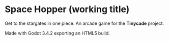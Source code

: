 # Space Hopper (working title)

Get to the stargates in one piece. 
An arcade game for the **Tinycade** project.

Made with Godot 3.4.2 exporting an HTML5 build.
